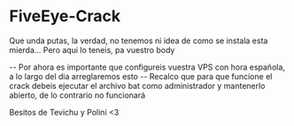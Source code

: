 # FiveEye-Crack

Que unda putas, la verdad, no tenemos ni idea de como se instala esta mierda... Pero aqui lo teneis, pa vuestro body

-- Por ahora es importante que configureis vuestra VPS con hora española, a lo largo del dia arreglaremos esto
-- Recalco que para que funcione el crack debeis ejecutar el archivo bat como administrador y mantenerlo abierto, de lo contrario no funcionará

Besitos de Tevichu y Polini <3
